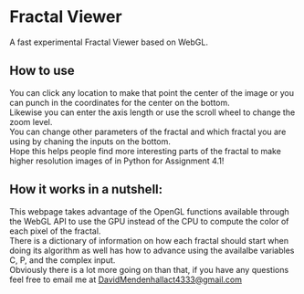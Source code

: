 # Fractal Viewer

A fast experimental Fractal Viewer based on WebGL.

## How to use
You can click any location to make that point the center of the image or you can punch in the coordinates for the center on the bottom.  
Likewise you can enter the axis length or use the scroll wheel to change the zoom level.  
You can change other parameters of the fractal and which fractal you are using by chaning the inputs on the bottom.  
Hope this helps people find more interesting parts of the fractal to make higher resolution images of in Python for Assignment 4.1! 

## How it works in a nutshell:
This webpage takes advantage of the OpenGL functions available through the WebGL API to use the GPU instead of the CPU to compute the color of each pixel of the fractal.  
There is a dictionary of information on how each fractal should start when doing its algorithm as well has how to advance using the availalbe variables C, P, and the complex input.  
Obviously there is a lot more going on than that, if you have any questions feel free to email me at DavidMendenhallact4333@gmail.com